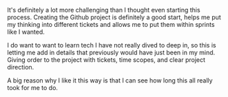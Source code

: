 It's definitely a lot more challenging than I thought even starting this process. Creating the Github project is definitely a good start, helps me put my thinking into different tickets and allows me to put them within sprints like I wanted.

I do want to want to learn tech I have not really dived to deep in, so this is letting me add in details that previously would have just been in my mind. Giving order to the project with tickets, time scopes, and clear project direction.

A big reason why I like it this way is that I can see how long this all really took for me to do.
